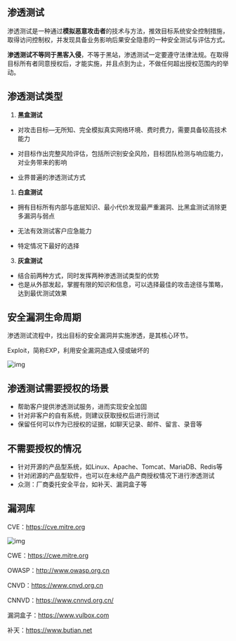 ## 渗透测试

渗透测试是一种通过**模拟恶意攻击者**的技术与方法，推效目标系统安全控制措施，取得访问控制权，并发现具备业务影响后果安全隐患的一种安全测试与评估方式。

**渗透测试不等同于黑客入侵**，不等于黑站，渗透测试一定要遵守法律法规。在取得目标所有者同意授权后，才能实施，并且点到为止，不做任何超出授权范围内的举动。

## 渗透测试类型

1. **黑盒测试**

  - 对攻击目标—无所知、完全模拟真实网络环境、费时费力，需要具备较高技术能力

  - 对目标作出完整风险评估，包括所识别安全风险，目标团队检测与响应能力，对业务带来的影响

  - 业界普遍的渗透测试方式

1. **白盒测试**

- 拥有目标所有内部与底层知识、最小代价发现最严重漏洞、比黑盒测试消除更多漏洞与弱点

- 无法有效测试客户应急能力

- 特定情况下最好的选择

3. **灰盒测试**

- 结合前两种方式，同时发挥两种渗透测试类型的优势
- 也是从外部发起，掌握有限的知识和信息，可以选择最佳的攻击途径与策略，达到最优测试效果

## 安全漏洞生命周期

渗透测试流程中，找出目标的安全漏洞并实施渗透，是其核心环节。

Exploit，简称EXP，利用安全漏洞造成入侵或破坏的

![img](https://s-dehua.github.io/assets/001.渗透测试.assets/image-20231118191259950.png)

## 渗透测试需要授权的场景

- 帮助客户提供渗透测试服务，进而实现安全加固
- 针对非客户的自有系统，则建议获取授权后进行测试
- 保留任何可以作为已授权的证据，如聊天记录、邮件、留言、录音等

## 不需要授权的情况

- 针对开源的产品型系统，如Linux、Apache、Tomcat、MariaDB、Redis等
- 针对闭源的产品型软件，也可以在未经产品产商授权情况下进行渗透测试
- 众测：厂商委托安全平台，如补天、漏洞盒子等

## 漏洞库

CVE：https://cve.mitre.org

![img](https://s-dehua.github.io/assets/001.渗透测试.assets/image-20231118192954293.png)

CWE：https://cwe.mitre.org

OWASP：http://www.owasp.org.cn

CNVD：https://www.cnvd.org.cn

CNNVD：https://www.cnnvd.org.cn/

漏洞盒子：https://www.vulbox.com

补天：https://www.butian.net
